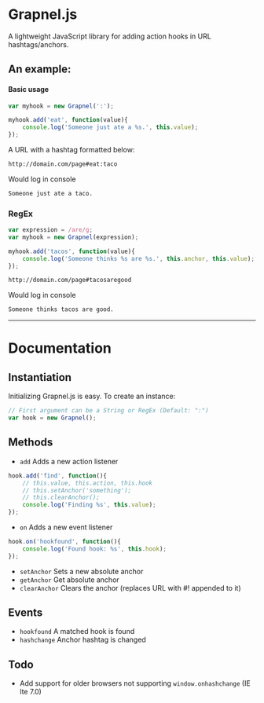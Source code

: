 Grapnel.js
==========

A lightweight JavaScript library for adding action hooks in URL hashtags/anchors.

## An example:

#### Basic usage

```javascript
var myhook = new Grapnel(':');

myhook.add('eat', function(value){
    console.log('Someone just ate a %s.', this.value);
});
```

A URL with a hashtag formatted below:

```bash
http://domain.com/page#eat:taco
```

Would log in console

```bash
Someone just ate a taco.
```

### RegEx

```javascript
var expression = /are/g;
var myhook = new Grapnel(expression);

myhook.add('tacos', function(value){
    console.log('Someone thinks %s are %s.', this.anchor, this.value);
});
```

```bash
http://domain.com/page#tacosaregood
```

Would log in console

```bash
Someone thinks tacos are good.
```


***

# Documentation

## Instantiation
Initializing Grapnel.js is easy. To create an instance:
```javascript
// First argument can be a String or RegEx (Default: ":")
var hook = new Grapnel();
```

## Methods
* `add` Adds a new action listener
```javascript
hook.add('find', function(){
    // this.value, this.action, this.hook
    // this.setAnchor('something');
    // this.clearAnchor();
    console.log('Finding %s', this.value);
});
```

* `on` Adds a new event listener
```javascript
hook.on('hookfound', function(){
    console.log('Found hook: %s', this.hook);
});
```
* `setAnchor` Sets a new absolute anchor
* `getAnchor` Get absolute anchor
* `clearAnchor` Clears the anchor (replaces URL with #! appended to it)

## Events

* `hookfound` A matched hook is found
* `hashchange` Anchor hashtag is changed

## Todo

* Add support for older browsers not supporting `window.onhashchange` (IE lte 7.0)
